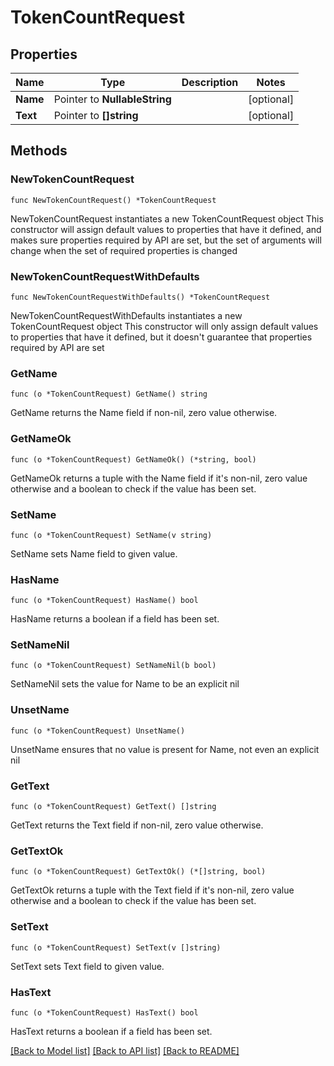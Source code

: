 # TokenCountRequest

## Properties

Name | Type | Description | Notes
------------ | ------------- | ------------- | -------------
**Name** | Pointer to **NullableString** |  | [optional] 
**Text** | Pointer to **[]string** |  | [optional] 

## Methods

### NewTokenCountRequest

`func NewTokenCountRequest() *TokenCountRequest`

NewTokenCountRequest instantiates a new TokenCountRequest object
This constructor will assign default values to properties that have it defined,
and makes sure properties required by API are set, but the set of arguments
will change when the set of required properties is changed

### NewTokenCountRequestWithDefaults

`func NewTokenCountRequestWithDefaults() *TokenCountRequest`

NewTokenCountRequestWithDefaults instantiates a new TokenCountRequest object
This constructor will only assign default values to properties that have it defined,
but it doesn't guarantee that properties required by API are set

### GetName

`func (o *TokenCountRequest) GetName() string`

GetName returns the Name field if non-nil, zero value otherwise.

### GetNameOk

`func (o *TokenCountRequest) GetNameOk() (*string, bool)`

GetNameOk returns a tuple with the Name field if it's non-nil, zero value otherwise
and a boolean to check if the value has been set.

### SetName

`func (o *TokenCountRequest) SetName(v string)`

SetName sets Name field to given value.

### HasName

`func (o *TokenCountRequest) HasName() bool`

HasName returns a boolean if a field has been set.

### SetNameNil

`func (o *TokenCountRequest) SetNameNil(b bool)`

 SetNameNil sets the value for Name to be an explicit nil

### UnsetName
`func (o *TokenCountRequest) UnsetName()`

UnsetName ensures that no value is present for Name, not even an explicit nil
### GetText

`func (o *TokenCountRequest) GetText() []string`

GetText returns the Text field if non-nil, zero value otherwise.

### GetTextOk

`func (o *TokenCountRequest) GetTextOk() (*[]string, bool)`

GetTextOk returns a tuple with the Text field if it's non-nil, zero value otherwise
and a boolean to check if the value has been set.

### SetText

`func (o *TokenCountRequest) SetText(v []string)`

SetText sets Text field to given value.

### HasText

`func (o *TokenCountRequest) HasText() bool`

HasText returns a boolean if a field has been set.


[[Back to Model list]](../README.md#documentation-for-models) [[Back to API list]](../README.md#documentation-for-api-endpoints) [[Back to README]](../README.md)


